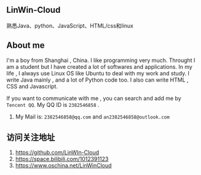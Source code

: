 ## LinWin-Cloud

熟悉Java、python、JavaScript、HTML/css和linux
                    


## About me
I'm a boy from Shanghai , China. I like programming very much. Throught I am a student but I have created a lot of softwares and applications. In my life , I always use Linux OS like Ubuntu to deal with my work and study. I write Java mainly , and a lot of Python code too. I also can write HTML , CSS and Javascript. 

If you want to communicate with me , you can search and add me by ```Tencent QQ```. My QQ ID is ```2382546858``` .
1. My Mail is: ```2382546858@qq.com```  and ```an2382546858@outlook.com```

## 访问关注地址
1. https://github.com/LinWIn-Cloud
2. https://space.bilibili.com/1012391123
3. https://www.oschina.net/LinWinCloud

